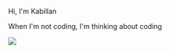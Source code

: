 
Hi, I'm Kabillan

When I'm not coding, I'm thinking about coding

<img src="https://github-readme-stats.vercel.app/api?username=kabillanta&show_icons=true&show=reviews,prs_merged,prs_merged_percentage&theme=dark" />

